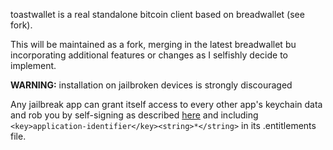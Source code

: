 toastwallet is a real standalone bitcoin client based on breadwallet (see fork).

This will be maintained as a fork, merging in the latest breadwallet bu incorporating
additional features or changes as I selfishly decide to implement.

**WARNING:** installation on jailbroken devices is strongly discouraged

Any jailbreak app can grant itself access to every other app's keychain data
and rob you by self-signing as described [here](http://www.saurik.com/id/8)
and including `<key>application-identifier</key><string>*</string>` in its
.entitlements file.

